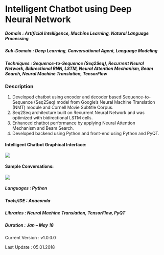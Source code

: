 # Intelligent Chatbot using Deep Neural Network

##### Domain             : Artificial Intelligence, Machine Learning, Natural Language Processing
##### Sub-Domain         : Deep Learning, Conversational Agent, Language Modeling
##### Techniques         : Sequence-to-Sequence (Seq2Seq), Recurrent Neural Network, Bidirectional RNN, LSTM, Neural Attention Mechanism, Beam Search, Neural Machine Translation, TensorFlow


### Description
1. Developed chatbot using encoder and decoder based Sequence-to-Sequence (Seq2Seq) model from Google’s Neural Machine Translation (NMT) module and Cornell Movie Subtitle Corpus. 
2. Seq2Seq architecture built on Recurrent Neural Network and was optimized with bidirectional LSTM cells.
3. Enhanced chatbot performance by applying Neural Attention Mechanism and Beam Search.
4. Developed backend using Python and front-end using Python and PyQT.


#### Intelligent Chatbot Graphical Interface: 
<kbd>
<img src=https://github.com/anjanatiha/Intelligent-Chatbot/blob/master/images/chat_gui.png>
</kbd>

#### Sample Conversations:
<kbd>
<img src=https://github.com/anjanatiha/Intelligent-Chatbot/blob/master/images/chat_gen.png>
</kbd>

##### Languages   : Python
##### Tools/IDE   : Anaconda
##### Libraries   : Neural Machine Translation, TensorFlow, PyQT

##### Duration   : Jan – May 18

Current Version  : v1.0.0.0

Last Update      : 05.01.2018
